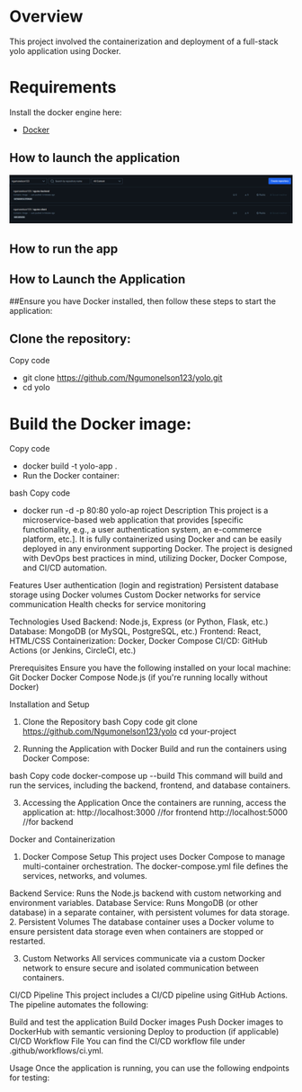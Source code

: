 # Overview
This project involved the containerization and deployment of a full-stack yolo application using Docker.


# Requirements
Install the docker engine here:
- [Docker](https://docs.docker.com/engine/install/) 

## How to launch the application 


![Alt text](screenshot_dockerhub.png)

## How to run the app
## How to Launch the Application
##Ensure you have Docker installed, then follow these steps to start the application:

## Clone the repository:

Copy code
- git clone https://github.com/Ngumonelson123/yolo.git
- cd yolo
# Build the Docker image:


Copy code
- docker build -t yolo-app .
- Run the Docker container:

bash
Copy code
- docker run -d -p 80:80 yolo-ap
roject Description
This project is a microservice-based web application that provides [specific functionality, e.g., a user authentication system, an e-commerce platform, etc.]. It is fully containerized using Docker and can be easily deployed in any environment supporting Docker. The project is designed with DevOps best practices in mind, utilizing Docker, Docker Compose, and CI/CD automation.

Features
User authentication (login and registration)
Persistent database storage using Docker volumes
Custom Docker networks for service communication
Health checks for service monitoring

Technologies Used
Backend: Node.js, Express (or Python, Flask, etc.)
Database: MongoDB (or MySQL, PostgreSQL, etc.)
Frontend: React, HTML/CSS
Containerization: Docker, Docker Compose
CI/CD: GitHub Actions (or Jenkins, CircleCI, etc.)

Prerequisites
Ensure you have the following installed on your local machine:
Git
Docker
Docker Compose
Node.js (if you're running locally without Docker)

Installation and Setup
1. Clone the Repository
bash
Copy code
git clone https://github.com/Ngumonelson123/yolo
cd your-project

2. Running the Application with Docker
Build and run the containers using Docker Compose:

bash
Copy code
docker-compose up --build
This command will build and run the services, including the backend, frontend, and database containers.

3. Accessing the Application
Once the containers are running, access the application at:
http://localhost:3000  //for frontend
http://localhost:5000  //for backend

Docker and Containerization
1. Docker Compose Setup
This project uses Docker Compose to manage multi-container orchestration. The docker-compose.yml file defines the services, networks, and volumes.

Backend Service: Runs the Node.js backend with custom networking and environment variables.
Database Service: Runs MongoDB (or other database) in a separate container, with persistent volumes for data storage.
2. Persistent Volumes
The database container uses a Docker volume to ensure persistent data storage even when containers are stopped or restarted.

3. Custom Networks
All services communicate via a custom Docker network to ensure secure and isolated communication between containers.

CI/CD Pipeline
This project includes a CI/CD pipeline using GitHub Actions. The pipeline automates the following:

Build and test the application
Build Docker images
Push Docker images to DockerHub with semantic versioning
Deploy to production (if applicable)
CI/CD Workflow File
You can find the CI/CD workflow file under .github/workflows/ci.yml.

Usage
Once the application is running, you can use the following endpoints for testing: